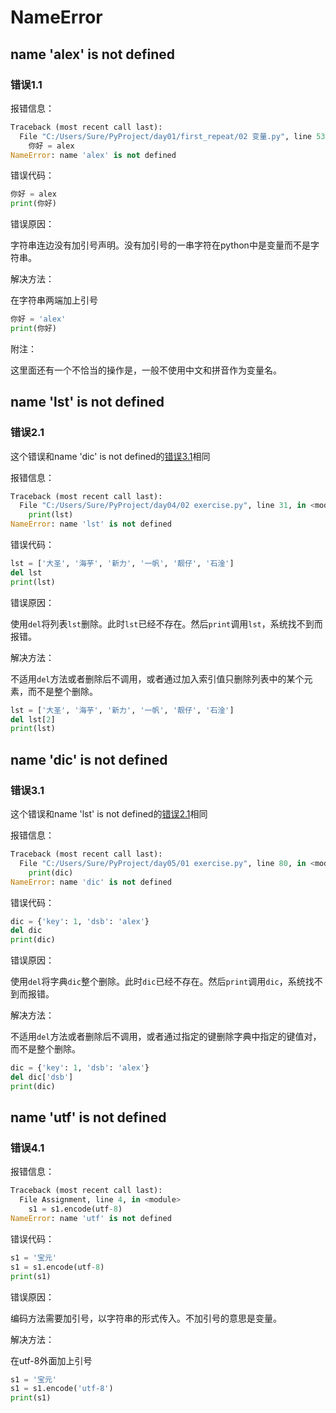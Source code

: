 # NameError

## name 'alex' is not defined
### 错误1.1

报错信息：

```python
Traceback (most recent call last):
  File "C:/Users/Sure/PyProject/day01/first_repeat/02 变量.py", line 53, in <module>
​    你好 = alex
NameError: name 'alex' is not defined
```

错误代码：

```python
你好 = alex
print(你好)
```

错误原因：

字符串连边没有加引号声明。没有加引号的一串字符在python中是变量而不是字符串。

解决方法：

在字符串两端加上引号

```python
你好 = 'alex'
print(你好)
```

附注：

这里面还有一个不恰当的操作是，一般不使用中文和拼音作为变量名。

## name 'lst' is not defined

### 错误2.1

这个错误和name 'dic' is not defined的[错误3.1](#错误3.1)相同

报错信息：

```python
Traceback (most recent call last):
  File "C:/Users/Sure/PyProject/day04/02 exercise.py", line 31, in <module>
    print(lst)
NameError: name 'lst' is not defined
```

错误代码：

```python
lst = ['大圣', '海芋', '新力', '一帆', '靓仔', '石淦']
del lst
print(lst)
```

错误原因：

使用`del`将列表`lst`删除。此时`lst`已经不存在。然后`print`调用`lst`，系统找不到而报错。

解决方法：

不适用`del`方法或者删除后不调用，或者通过加入索引值只删除列表中的某个元素，而不是整个删除。

```python
lst = ['大圣', '海芋', '新力', '一帆', '靓仔', '石淦']
del lst[2]
print(lst)
```

## name 'dic' is not defined

### 错误3.1

这个错误和name 'lst' is not defined的[错误2.1](#错误2.1)相同

报错信息：

```python
Traceback (most recent call last):
  File "C:/Users/Sure/PyProject/day05/01 exercise.py", line 80, in <module>
    print(dic)
NameError: name 'dic' is not defined
```

错误代码：

```python
dic = {'key': 1, 'dsb': 'alex'}
del dic
print(dic)
```

错误原因：

使用`del`将字典`dic`整个删除。此时`dic`已经不存在。然后`print`调用`dic`，系统找不到而报错。

解决方法：

不适用`del`方法或者删除后不调用，或者通过指定的键删除字典中指定的键值对，而不是整个删除。

```python
dic = {'key': 1, 'dsb': 'alex'}
del dic['dsb']
print(dic)
```

## name 'utf' is not defined

### 错误4.1

报错信息：

```python
Traceback (most recent call last):
  File Assignment, line 4, in <module>
    s1 = s1.encode(utf-8)
NameError: name 'utf' is not defined
```

错误代码：

```python
s1 = '宝元'
s1 = s1.encode(utf-8)
print(s1)
```

错误原因：

编码方法需要加引号，以字符串的形式传入。不加引号的意思是变量。

解决方法：

在utf-8外面加上引号

```python
s1 = '宝元'
s1 = s1.encode('utf-8')
print(s1)
```

